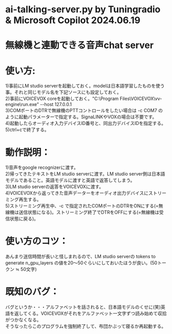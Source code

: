 # ai-talking-server.py by Tuningradio & Microsoft Copilot 2024.06.19  
# 無線機と連動できる音声chat server

# 使い方:  
1)事前にLM studio serverを起動しておく。modelは日本語学習したものを使う事。それと同じモデル名を下記ソースにも設定しておく。  
2)事前にVOICEVOX coreを起動しておく。"C:\Program Files\VOICEVOX\vv-engine\run.exe" --host 127.0.0.1  
3)COMポートのDTRで無線機のPTTコントロールをしたい場合は -c COM7 のように起動パラメーターで指定する。SignaLINKやVOXの場合は不要です。  
4)起動したらオーディオ入力デバイスID番号と、同出力デバイスIDを指定する。  
5)ctrl+cで終了する。  
 
# 動作説明：    
1)音声をgoogle recognizerに渡す。  
2)帰ってきたテキストをLM studio serverに渡す。LM studio server側は日本語モデルであること。英語モデルに渡すと英語で返答してしまう。  
3)LM studio serverの返答をVOICEVOXに渡す。  
4)VOICEVOXから返ってきた音声データーをオーディオ出力デバイスにストリーミング再生する。  
5)ストリーミング再生中、-c で指定されたCOMポートのDTRをONにする(=無線機は送信状態になる)。ストリーミング終了でDTRをOFFにする(=無線機は受信状態に戻る)。  

# 使い方のコツ：  
あんまり送信時間が長いと怪しまれるので、LM studio serverの tokens to generate n_gpu_layers の値を20～50ぐらいにしておいたほうが良い。(50トークン ≒ 50文字)  
# 
# 既知のバグ：  
バグというか・・・アルファベットを話されると、日本語モデルのくせに(笑)英語を返してくる。VOICEVOXがそれをアルファベット一文字ずつ読み始めて収拾がつかなくなる。  
そうなったらこのプログラムを強制終了して、布団かぶって寝るか再起動する。  
